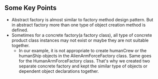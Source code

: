 ## Some Key Points
- Abstract factory is almost similar to factory method design pattern. But in abstract factory more than one type of object creation method is defined.
- Sometimes for a concrete factory(a factory class), all type of concrete product class instances may not exist or maybe they are not suitable together.
    - In our example, it is not appropriate to create humanCrew or the humanShip objects in the AlienArmForceFactory class. Same goes for the HumanArmForceFactory class. That's why we created two separate concrete factory and kept the similar type of objects or dependent object declarations together.
